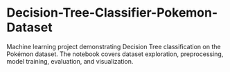 # Decision-Tree-Classifier-Pokemon-Dataset
Machine learning project demonstrating Decision Tree classification on the Pokémon dataset. The notebook covers dataset exploration, preprocessing, model training, evaluation, and visualization.
